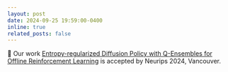 ```yaml
---
layout: post
date: 2024-09-25 19:59:00-0400
inline: true
related_posts: false
---
```

🎉 Our work [Entropy-regularized Diffusion Policy with Q-Ensembles for Offline Reinforcement Learning](https://arxiv.org/abs/2402.04080) is accepted by Neurips 2024, Vancouver.